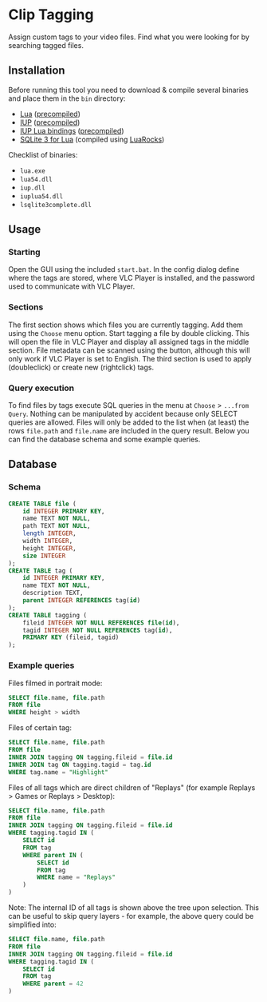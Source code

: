 # Clip Tagging
Assign custom tags to your video files. Find what you were looking for by searching tagged files.

## Installation
Before running this tool you need to download & compile several binaries and place them in the `bin` directory:
- [Lua](https://www.lua.org/) ([precompiled](https://luabinaries.sourceforge.net/))
- [IUP](https://www.tecgraf.puc-rio.br/iup/) ([precompiled](https://sourceforge.net/projects/iup/files/3.31/Windows%20Libraries/Dynamic/))
- [IUP Lua bindings](https://www.tecgraf.puc-rio.br/iup/en/iuplua.html) ([precompiled](https://sourceforge.net/projects/iup/files/3.31/Windows%20Libraries/Dynamic/Lua54/))
- [SQLite 3 for Lua](http://lua.sqlite.org/) (compiled using [LuaRocks](https://luarocks.org/))

Checklist of binaries:
- `lua.exe`
- `lua54.dll`
- `iup.dll`
- `iuplua54.dll`
- `lsqlite3complete.dll`

## Usage
### Starting
Open the GUI using the included `start.bat`.
In the config dialog define where the tags are stored, where VLC Player is installed, and the password used to communicate with VLC Player.

### Sections
The first section shows which files you are currently tagging.
Add them using the `Choose` menu option.
Start tagging a file by double clicking.
This will open the file in VLC Player and display all assigned tags in the middle section.
File metadata can be scanned using the button, although this will only work if VLC Player is set to English.
The third section is used to apply (doubleclick) or create new (rightclick) tags.

### Query execution
To find files by tags execute SQL queries in the menu at `Choose` > `...from Query`.
Nothing can be manipulated by accident because only SELECT queries are allowed.
Files will only be added to the list when (at least) the rows `file.path` and `file.name` are included in the query result.
Below you can find the database schema and some example queries.

## Database
### Schema
```sql
CREATE TABLE file (
	id INTEGER PRIMARY KEY,
	name TEXT NOT NULL,
	path TEXT NOT NULL,
	length INTEGER,
	width INTEGER,
	height INTEGER,
	size INTEGER
);
CREATE TABLE tag (
	id INTEGER PRIMARY KEY,
	name TEXT NOT NULL,
	description TEXT,
	parent INTEGER REFERENCES tag(id)
);
CREATE TABLE tagging (
	fileid INTEGER NOT NULL REFERENCES file(id),
	tagid INTEGER NOT NULL REFERENCES tag(id),
	PRIMARY KEY (fileid, tagid)
);
```

### Example queries
Files filmed in portrait mode:
```sql
SELECT file.name, file.path
FROM file
WHERE height > width
```

Files of certain tag:
```sql
SELECT file.name, file.path
FROM file
INNER JOIN tagging ON tagging.fileid = file.id
INNER JOIN tag ON tagging.tagid = tag.id
WHERE tag.name = "Highlight"
```

Files of all tags which are direct children of "Replays" (for example Replays > Games or Replays > Desktop):
```sql
SELECT file.name, file.path
FROM file
INNER JOIN tagging ON tagging.fileid = file.id
WHERE tagging.tagid IN (
	SELECT id
	FROM tag
	WHERE parent IN (
		SELECT id
		FROM tag
		WHERE name = "Replays"
	)
)
```

Note: The internal ID of all tags is shown above the tree upon selection. This can be useful to skip query layers - for example, the above query could be simplified into:
```sql
SELECT file.name, file.path
FROM file
INNER JOIN tagging ON tagging.fileid = file.id
WHERE tagging.tagid IN (
	SELECT id
	FROM tag
	WHERE parent = 42
)
```
